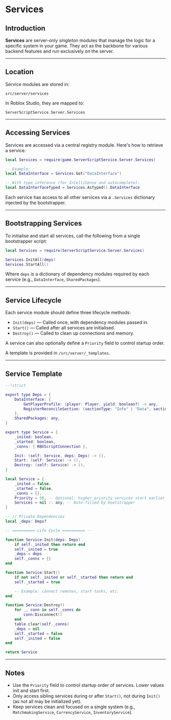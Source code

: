 # Services

## Introduction
**Services** are server-only *singleton* modules that manage the logic for a specific system in your game. They act as the backbone for various backend features and run exclusively on the server.

---

## Location
Service modules are stored in:

```
src/server/services
```

In Roblox Studio, they are mapped to:

```
ServerScriptService.Server.Services
```

---

## Accessing Services

Services are accessed via a central registry module. Here's how to retrieve a service:

```lua
local Services = require(game.ServerScriptService.Server.Services)

-- Example:
local DataInterface = Services.Get("DataInterface")

-- With type inference (for IntelliSense and autocomplete):
local DataInterfaceTyped = Services.AsTyped().DataInterface
```

Each service has access to all other services via a `.Services` dictionary injected by the bootstrapper.

---

## Bootstrapping Services

To initialise and start all services, call the following from a single bootstrapper script:

```lua
local Services = require(ServerScriptService.Server.Services)

Services.InitAll(deps)
Services.StartAll()
```

Where `deps` is a dictionary of dependency modules required by each service (e.g., `DataInterface`, `SharedPackages`).

---

## Service Lifecycle

Each service module should define three lifecycle methods:

- `Init(deps)` — Called once, with dependency modules passed in.
- `Start()` — Called after all services are initialised.
- `Destroy()` — Called to clean up connections and memory.

A service can also optionally define a `Priority` field to control startup order.

A template is provided in `/src/server/_templates`.

---

## Service Template

```lua
--!strict

export type Deps = {
    DataInterface: {
        GetPlayerProfile: (player: Player, yield: boolean?) -> any,
        RegisterReconcileSection: (sectionType: "Info" | "Data", sectionName: string, template: {}) -> boolean,
    },
    SharedPackages: any,
}

export type Service = {
    _inited: boolean,
    _started: boolean,
    _conns: { RBXScriptConnection },

    Init: (self: Service, deps: Deps) -> (),
    Start: (self: Service) -> (),
    Destroy: (self: Service) -> (),
}

local Service = {
    _inited = false,
    _started = false,
    _conns = {},
    Priority = 50, -- Optional: higher priority services start earlier
    Services = nil :: any, -- Auto-filled by bootstrapper
}

-- // Private Dependencies
local _deps: Deps?

-- ========== Life Cycle ========== --

function Service:Init(deps: Deps)
    if self._inited then return end
    self._inited = true
    _deps = deps
    self._conns = {}
end

function Service:Start()
    if not self._inited or self._started then return end
    self._started = true

    -- Example: connect remotes, start tasks, etc.
end

function Service:Destroy()
    for _, conn in self._conns do
        conn:Disconnect()
    end
    table.clear(self._conns)
    _deps = nil
    self._started = false
    self._inited = false
end

return Service
```

---

## Notes

- Use the `Priority` field to control startup order of services. Lower values init and start first.
- Only access sibling services during or after `Start()`, not during `Init()` (as not all may be initialized yet).
- Keep services clean and focused on a single system (e.g., `MatchmakingService`, `CurrencyService`, `InventoryService`).